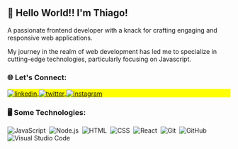 ## 👋 Hello World!! I'm Thiago!

A passionate frontend developer with a knack for crafting engaging and responsive web applications.

My journey in the realm of web development has led me to specialize in cutting-edge technologies, particularly focusing on Javascript.


### 🌐 Let's Connect:
<p align="left" style="background:yellow">
 <a href="https://linkedin.com/in/threis93" target="_blank">
  <img align="center" src="https://img.shields.io/badge/-threis-05122A?style=flat&logo=linkedin" alt="linkedin"/>
</a>

<a href="https://twitter.com/__thiagoreis" target="_blank">
  <img align="center" src="https://img.shields.io/badge/-__thiagoreis-05122A?style=flat&logo=twitter" alt="twitter"/>  
</a>

<a href="https://instagram.com/__thiagoreis" target="_blank">
 <img align="center" src="https://img.shields.io/badge/-__thiagoreis-05122A?style=flat&logo=instagram" alt="instagram"/>
</a>

</p>


### 🖥️ Some Technologies:

![JavaScript](https://img.shields.io/badge/-JavaScript-05122A?style=flat&logo=javascript)&nbsp;
![Node.js](https://img.shields.io/badge/-Node.js-05122A?style=flat&logo=node.js)&nbsp;
![HTML](https://img.shields.io/badge/-HTML-05122A?style=flat&logo=HTML5)&nbsp;
![CSS](https://img.shields.io/badge/-CSS-05122A?style=flat&logo=CSS3&logoColor=1572B6)&nbsp;
![React](https://img.shields.io/badge/-React-05122A?style=flat&logo=react)&nbsp;
![Git](https://img.shields.io/badge/-Git-05122A?style=flat&logo=git)&nbsp;
![GitHub](https://img.shields.io/badge/-GitHub-05122A?style=flat&logo=github)&nbsp;
![Visual Studio Code](https://img.shields.io/badge/-Visual%20Studio%20Code-05122A?style=flat&logo=visual-studio-code&logoColor=007ACC)&nbsp;

